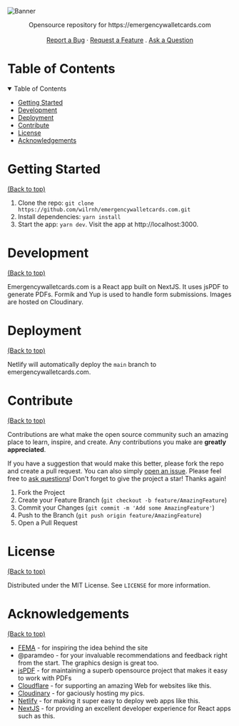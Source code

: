 ![Banner](https://res.cloudinary.com/wilrnh/image/upload/v1632264208/emergencywalletcards.com/ewc-color_ob4dsn.svg)

<div align="center">
  Opensource repository for https://emergencywalletcards.com
  <br />
  <br />
  <a href="https://github.com/wilrnh/emergencywalletcards.com/issues/new?assignees=&labels=type:bug&template=bug_report.md&title=">Report a Bug</a>
  ·
  <a href="https://github.com/wilrnh/emergencywalletcards.com/issues/new?assignees=&labels=feature+request&template=feature_request.md&title=">Request a Feature</a>
  .
  <a href="https://github.com/wilrnh/emergencywalletcards.com/discussions/categories/q-a">Ask a Question</a>
</div>

# Table of Contents
<details open="open">
<summary>Table of Contents</summary>

- [Getting Started](#getting-started)
- [Development](#development)
- [Deployment](#deployment)
- [Contribute](#contribute)
- [License](#license)
- [Acknowledgements](#acknowledgements)

</details>

# Getting Started
[(Back to top)](#table-of-contents)

1. Clone the repo: `git clone https://github.com/wilrnh/emergencywalletcards.com.git`
1. Install dependencies: `yarn install`
1. Start the app: `yarn dev`. Visit the app at http://localhost:3000.
# Development
[(Back to top)](#table-of-contents)

Emergencywalletcards.com is a React app built on NextJS. It uses jsPDF to generate PDFs. Formik and Yup is used to handle form submissions. Images are hosted on Cloudinary.

# Deployment
[(Back to top)](#table-of-contents)

Netlify will automatically deploy the `main` branch to emergencywalletcards.com.

# Contribute
[(Back to top)](#table-of-contents)

Contributions are what make the open source community such an amazing place to learn, inspire, and create. Any contributions you make are **greatly appreciated**.

If you have a suggestion that would make this better, please fork the repo and create a pull request. You can also simply [open an issue](https://github.com/wilrnh/emergencywalletcards.com/issues). Please feel free to [ask questions](https://github.com/wilrnh/emergencywalletcards.com/discussions/categories/q-a)!
Don't forget to give the project a star! Thanks again!

1. Fork the Project
2. Create your Feature Branch (`git checkout -b feature/AmazingFeature`)
3. Commit your Changes (`git commit -m 'Add some AmazingFeature'`)
4. Push to the Branch (`git push origin feature/AmazingFeature`)
5. Open a Pull Request

# License
[(Back to top)](#table-of-contents)

Distributed under the MIT License. See `LICENSE` for more information.

# Acknowledgements
[(Back to top)](#table-of-contents)

* [FEMA](https://www.ready.gov/be-informed) - for inspiring the idea behind the site
* @paramdeo - for your invaluable recommendations and feedback right from the start. The graphics design is great too.
* [jsPDF](https://parall.ax/products/jspdf) - for maintaining a superb opensource project that makes it easy to work with PDFs
* [Cloudflare](https://cloudflare.com) - for supporting an amazing Web for websites like this.
* [Cloudinary](https://cloudinary.com) - for gaciously hosting my pics.
* [Netlify](https://netlify.com) - for making it super easy to deploy web apps like this.
* [NextJS](https://nextjs.org) - for providing an excellent developer experience for React apps such as this.